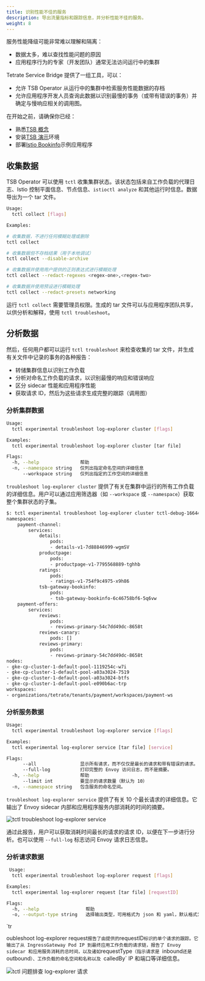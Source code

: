 ```yaml
---
title: 识别性能不佳的服务
description: 导出流量指标和跟踪信息，并分析性能不佳的服务。
weight: 8
---
```


服务性能降级可能非常难以理解和隔离：
- 数据太多，难以查找性能问题的原因
- 应用程序行为的专家（开发团队）通常无法访问运行中的集群

Tetrate Service Bridge 提供了一组工具，可以：
- 允许 TSB Operator 从运行中的集群中检索服务性能数据的存档
- 允许应用程序开发人员查询此数据以识别最慢的事务（或带有错误的事务）并确定与慢响应相关的调用图。

在开始之前，请确保你已经：
- 熟悉[TSB 概念](../../concepts/)
- 安装[TSB 演示](../../setup/self-managed/demo-installation)环境
- 部署[Istio Bookinfo](../../quickstart/deploy-sample-app)示例应用程序

## 收集数据

TSB Operator 可以使用 `tctl` 收集集群状态。该状态包括来自工作负载的代理日志、Istio 控制平面信息、节点信息、`istioctl analyze` 和其他运行时信息。数据导出为一个 tar 文件。

```sh
Usage:
  tctl collect [flags]

Examples:

# 收集数据，不进行任何模糊处理或删除
tctl collect

# 收集数据但不存档结果（用于本地调试）
tctl collect --disable-archive

# 收集数据并使用用户提供的正则表达式进行模糊处理
tctl collect --redact-regexes <regex-one>,<regex-two>

# 收集数据并使用预设进行模糊处理
tctl collect --redact-presets networking
```

运行 `tctl collect` 需要管理员权限。生成的 tar 文件可以与应用程序团队共享，以供分析和解释，使用 `tctl troubleshoot`。

## 分析数据

然后，任何用户都可以运行 `tctl troubleshoot` 来检查收集的 tar 文件，并生成有关文件中记录的事务的各种报告：
- 转储集群信息以识别工作负载
- 分析对命名工作负载的请求，以识别最慢的响应和错误响应
- 区分 sidecar 性能和应用程序性能
- 获取请求 ID，然后为这些请求生成完整的跟踪（调用图）

### 分析集群数据

```sh
Usage:
  tctl experimental troubleshoot log-explorer cluster [flags]

Examples:
  tctl experimental troubleshoot log-explorer cluster [tar file]

Flags:
  -h, --help               帮助
  -n, --namespace string   仅列出指定命名空间的详细信息
      --workspace string   仅列出指定的工作空间的详细信息
```

`troubleshoot log-explorer cluster` 提供了有关在集群中运行的所有工作负载的详细信息。用户可以通过应用筛选器（如 `--workspace` 或 `--namespace`）获取整个集群状态的子集。

```sh
$: tctl experimental troubleshoot log-explorer cluster tctl-debug-1664467971183386000.tar.gz --workspace organizations/tetrate/tenants/payment/workspaces/payment-ws
namespaces:
    payment-channel:
        services:
            details:
                pods:
                - details-v1-7d88846999-wgmSV 
            productpage:
                pods:
                - productpage-v1-7795568889-tghhb 
            ratings:
                pods:
                - ratings-v1-754f9c4975-x9h86
            tsb-gateway-bookinfo:
                pods:
                - tsb-gateway-bookinfo-6c46758bf6-5q6vw 
    payment-offers:
        services:
            reviews:
                pods:
                - reviews-primary-54c7dd49dc-8658t 
            reviews-canary:
                pods: []
            reviews-primary:
                pods:
                - reviews-primary-54c7dd49dc-8658t
nodes:
- gke-cp-cluster-1-default-pool-1119254c-w7i
- gke-cp-cluster-1-default-pool-a03a3024-7519
- gke-cp-cluster-1-default-pool-a03a3024-btfs
- gke-cp-cluster-1-default-pool-e090b6ac-trp
workspaces:
- organizations/tetrate/tenants/payment/workspaces/payment-ws
```

### 分析服务数据

```sh
Usage:
  tctl experimental troubleshoot log-explorer service [flags]

Examples:
  tctl experimental log-explorer service [tar file] [service]

Flags:
      --all                显示所有请求，而不仅仅是最长的请求和带有错误的请求。
      --full-log           打印完整的 Envoy 访问日志，而不是摘要。
  -h, --help               帮助
      --limit int          要显示的请求数量（默认为 10）
  -n, --namespace string   包含服务的命名空间。
```

`troubleshoot log-explorer service` 提供了有关 10 个最长请求的详细信息。它输出了 Envoy sidecar 内部和应用程序服务内部消耗的时间的摘要。

![tctl troubleshoot log-explorer service](../../assets/tctl-service.png)

通过此报告，用户可以获取消耗时间最长的请求的请求 ID，以便在下一步进行分析。也可以使用 `--full-log` 标志访问 Envoy 请求日志信息。

### 分析请求数据

```sh
 Usage:
  tctl experimental troubleshoot log-explorer request [flags]

Examples:
  tctl experimental log-explorer request [tar file] [requestID]

Flags:
  -h, --help                 帮助
  -o, --output-type string   选择输出类型，可用格式为 json 和 yaml，默认格式为 yaml（默认为 "yaml"）
```

`tr

oubleshoot log-explorer request` 报告了由提供的 `requestID` 标识的单个请求的跟踪。它输出了从 IngressGateway Pod IP 到最终应用工作负载的请求链，报告了 Envoy sidecar 和应用服务消耗的总时间，以及诸如 `requestType`（指示请求是 `inbound` 还是 `outbound`）、工作负载的命名空间和名称以及 `calledBy` IP 和端口等详细信息。

![tctl 问题排查 log-explorer 请求](../../assets/tctl-request.png)
